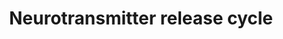 ---
annotations:
- id: PW:0000003
  parent: signaling pathway
  type: Pathway Ontology
  value: signaling pathway
- id: PW:0000059
  parent: signaling pathway
  type: Pathway Ontology
  value: signaling pathway pertinent to the brain and nervous system
authors:
- Mkutmon
- Elisa
- Eweitz
description: 'Neurotransmitter is stored in the synaptic vesicle in the pre-synaptic
  terminal prior to its release in the synaptic cleft upon depolarization of the pre-synaptic
  membrane. The release of the neurotransmitter is a multi-step process that is controlled
  by electrical signals passing through the axons in form of action potential. Neurotransmitters
  include glutamate, acetylcholine, nor-epinephrine,  dopamine and seratonin. Each
  of the neurotransmitter cycle is independently described.Original Pathway at Reactome:
  http://www.reactome.org/PathwayBrowser/#DB=gk_current&FOCUS_SPECIES_ID=48887&FOCUS_PATHWAY_ID=112310'
last-edited: 2021-05-21
organisms:
- Bos taurus
redirect_from:
- /index.php/Pathway:WP3192
- /instance/WP3192
revision: null
schema-jsonld:
- '@context': https://schema.org/
  '@id': https://wikipathways.github.io/pathways/WP3192.html
  '@type': Dataset
  creator:
    '@type': Organization
    name: WikiPathways
  description: 'Neurotransmitter is stored in the synaptic vesicle in the pre-synaptic
    terminal prior to its release in the synaptic cleft upon depolarization of the
    pre-synaptic membrane. The release of the neurotransmitter is a multi-step process
    that is controlled by electrical signals passing through the axons in form of
    action potential. Neurotransmitters include glutamate, acetylcholine, nor-epinephrine,  dopamine
    and seratonin. Each of the neurotransmitter cycle is independently described.Original
    Pathway at Reactome: http://www.reactome.org/PathwayBrowser/#DB=gk_current&FOCUS_SPECIES_ID=48887&FOCUS_PATHWAY_ID=112310'
  keywords:
  - 3-Methoxy-4-hydroxyphenylglycol
  - 5HT
  - ADP
  - ATP
  - Ac-CoA
  - AcCho
  - Acetylcholine Loaded
  - CHAT
  - CPLX1
  - CPLX1 [cytosol]
  - Cho
  - CoA-SH
  - DA
  - Docked Glutamate
  - Docked Noradrenalin
  - Docked acetylcholine
  - Docked dopamine
  - Docked serotonin
  - Dopamine loaded
  - Empty Acetylcholine
  - Empty Glutamate
  - FAD [mitochondrial
  - GABA synthesis,
  - GLS dimers
  - Glu
  - Glutamate loaded
  - H+
  - H2O
  - H2O2
  - L-Gln
  - L-Glu
  - Loaded Synaptic
  - MAOA
  - MAOA-FAD complex
  - NAd
  - NH3
  - NH4+
  - Na+
  - Neuronal EAATs
  - Noradrenalin loaded
  - O-acetylcholine
  - O2
  - OCT2
  - Pi
  - RAB3A
  - RIMS1
  - Rab3-RIM complex
  - SLC17A7
  - SLC18A2
  - SLC18A3
  - SLC22A2
  - SLC38A2
  - SLC5A7
  - SNAP25
  - SNARE complex
  - STX1A
  - STXBP1-1
  - STXBP1-1 [cytosol]
  - SYT1
  - Serotonin loaded
  - Synapsin
  - Synaptic Vesicle
  - UNC13B
  - VAMP2
  - Vesicle
  - '[clathrin-sculpted'
  - acetylcholine
  - and degradation
  - glutamate transport
  - loaded Synaptic
  - loaded synaptic
  - lumen]
  - monoamine transport
  - outer membrane]
  - release, reuptake
  - synaptic vesicle
  - transport vesicle
  - vesicle
  - vesicle lumen]
  license: CC0
  name: Neurotransmitter release cycle
seo: CreativeWork
title: Neurotransmitter release cycle
wpid: WP3192
---